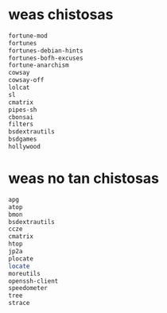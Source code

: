 # weas chistosas
```bash
fortune-mod
fortunes
fortunes-debian-hints
fortunes-bofh-excuses
fortune-anarchism
cowsay
cowsay-off
lolcat
sl
cmatrix
pipes-sh
cbonsai
filters
bsdextrautils
bsdgames
hollywood
```

# weas no tan chistosas
```bash
apg
atop
bmon
bsdextrautils
ccze
cmatrix
htop
jp2a
plocate
locate
moreutils
openssh-client
speedometer
tree
strace
```
